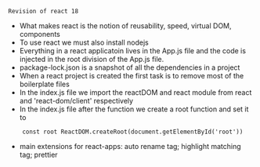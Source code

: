 `Revision of react 18`

- What makes react is the notion of reusability, speed, virtual DOM, components
- To use react we must also install nodejs
- Everything in a react applicatoin lives in the App.js file and the code is injected in the root division of the App.js file.
- package-lock.json is a snapshot of all the dependencies in a project
- When a react project is created the first task is to remove most of the boilerplate files
- In the index.js file we import the reactDOM and react module from react and 'react-dom/client' respectively
- In the index.js file after the function we create a root function and set it to

```
    const root ReactDOM.createRoot(document.getElementById('root'))
```

- main extensions for react-apps: auto rename tag; highlight matching tag; prettier

